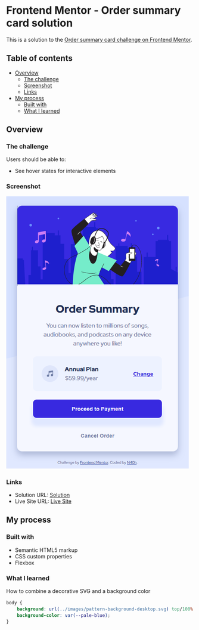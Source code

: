 # Frontend Mentor - Order summary card solution

This is a solution to the [Order summary card challenge on Frontend Mentor](https://www.frontendmentor.io/challenges/order-summary-component-QlPmajDUj).

## Table of contents

- [Overview](#overview)
  - [The challenge](#the-challenge)
  - [Screenshot](#screenshot)
  - [Links](#links)
- [My process](#my-process)
  - [Built with](#built-with)
  - [What I learned](#what-i-learned)

## Overview

### The challenge

Users should be able to:

- See hover states for interactive elements

### Screenshot

![Solution Desktop](./design/my-solution.png)

### Links

- Solution URL: [Solution](https://www.frontendmentor.io/solutions/order-summary-component-using-flexbox-Tpxm9CA6gA)
- Live Site URL: [Live Site](https://dulcet-kringle-e22253.netlify.app/)

## My process

### Built with

- Semantic HTML5 markup
- CSS custom properties
- Flexbox

### What I learned

How to combine a decorative SVG and a background color

```css
body {
	background: url(../images/pattern-background-desktop.svg) top/100% no-repeat;
	background-color: var(--pale-blue);
}
```
